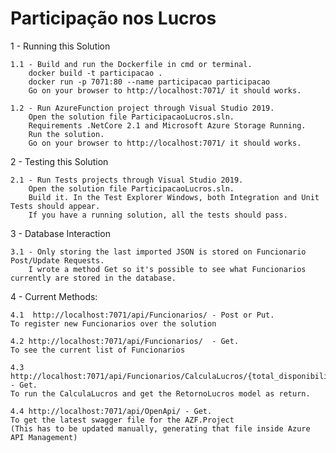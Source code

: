 # Participação nos Lucros

1 - Running this Solution

    1.1 - Build and run the Dockerfile in cmd or terminal.
        docker build -t participacao .
        docker run -p 7071:80 --name participacao participacao 
        Go on your browser to http://localhost:7071/ it should works.

    1.2 - Run AzureFunction project through Visual Studio 2019.
        Open the solution file ParticipacaoLucros.sln.
        Requirements .NetCore 2.1 and Microsoft Azure Storage Running.
        Run the solution.
        Go on your browser to http://localhost:7071/ it should works.

2 - Testing this Solution

    2.1 - Run Tests projects through Visual Studio 2019.
        Open the solution file ParticipacaoLucros.sln.
        Build it. In the Test Explorer Windows, both Integration and Unit Tests should appear.
        If you have a running solution, all the tests should pass.

3 - Database Interaction

    3.1 - Only storing the last imported JSON is stored on Funcionario Post/Update Requests. 
        I wrote a method Get so it's possible to see what Funcionarios currently are stored in the database. 

4 - Current Methods:

    4.1  http://localhost:7071/api/Funcionarios/ - Post or Put. 
    To register new Funcionarios over the solution

    4.2 http://localhost:7071/api/Funcionarios/  - Get. 
    To see the current list of Funcionarios

    4.3 http://localhost:7071/api/Funcionarios/CalculaLucros/{total_disponibilizado} - Get. 
    To run the CalculaLucros and get the RetornoLucros model as return.

    4.4 http://localhost:7071/api/OpenApi/ - Get.
    To get the latest swagger file for the AZF.Project 
    (This has to be updated manually, generating that file inside Azure API Management)
